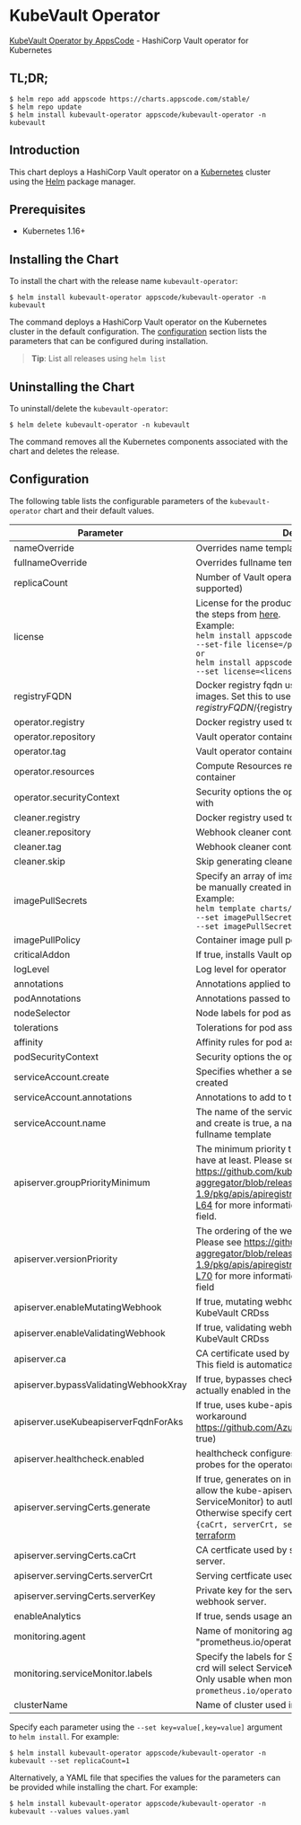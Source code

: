 # KubeVault Operator

[KubeVault Operator by AppsCode](https://github.com/kubevault/operator) - HashiCorp Vault operator for Kubernetes

## TL;DR;

```console
$ helm repo add appscode https://charts.appscode.com/stable/
$ helm repo update
$ helm install kubevault-operator appscode/kubevault-operator -n kubevault
```

## Introduction

This chart deploys a HashiCorp Vault operator on a [Kubernetes](http://kubernetes.io) cluster using the [Helm](https://helm.sh) package manager.

## Prerequisites

- Kubernetes 1.16+

## Installing the Chart

To install the chart with the release name `kubevault-operator`:

```console
$ helm install kubevault-operator appscode/kubevault-operator -n kubevault
```

The command deploys a HashiCorp Vault operator on the Kubernetes cluster in the default configuration. The [configuration](#configuration) section lists the parameters that can be configured during installation.

> **Tip**: List all releases using `helm list`

## Uninstalling the Chart

To uninstall/delete the `kubevault-operator`:

```console
$ helm delete kubevault-operator -n kubevault
```

The command removes all the Kubernetes components associated with the chart and deletes the release.

## Configuration

The following table lists the configurable parameters of the `kubevault-operator` chart and their default values.

|               Parameter               |                                                                                                                                                                            Description                                                                                                                                                                             |                  Default                  |
|---------------------------------------|--------------------------------------------------------------------------------------------------------------------------------------------------------------------------------------------------------------------------------------------------------------------------------------------------------------------------------------------------------------------|-------------------------------------------|
| nameOverride                          | Overrides name template                                                                                                                                                                                                                                                                                                                                            | <code>""</code>                           |
| fullnameOverride                      | Overrides fullname template                                                                                                                                                                                                                                                                                                                                        | <code>""</code>                           |
| replicaCount                          | Number of Vault operator replicas to create (only 1 is supported)                                                                                                                                                                                                                                                                                                  | <code>1</code>                            |
| license                               | License for the product. Get a license by following the steps from [here](https://kubevault.com/docs/latest/setup/install#get-a-trial-license). <br> Example: <br> `helm install appscode/vault-operator \` <br> `--set-file license=/path/to/license/file` <br> `or` <br> `helm install appscode/vault-operator \` <br> `--set license=<license file content>`    | <code>""</code>                           |
| registryFQDN                          | Docker registry fqdn used to pull Stash related images. Set this to use docker registry hosted at ${registryFQDN}/${registry}/${image}                                                                                                                                                                                                                             | <code>""</code>                           |
| operator.registry                     | Docker registry used to pull Vault operator image                                                                                                                                                                                                                                                                                                                  | <code>kubevault</code>                    |
| operator.repository                   | Vault operator container image                                                                                                                                                                                                                                                                                                                                     | <code>vault-operator</code>               |
| operator.tag                          | Vault operator container image tag                                                                                                                                                                                                                                                                                                                                 | <code>v0.7.0</code>                       |
| operator.resources                    | Compute Resources required by the operator container                                                                                                                                                                                                                                                                                                               | <code>{"requests":{"cpu":"100m"}}</code>  |
| operator.securityContext              | Security options the operator container should run with                                                                                                                                                                                                                                                                                                            | <code>{}</code>                           |
| cleaner.registry                      | Docker registry used to pull Webhook cleaner image                                                                                                                                                                                                                                                                                                                 | <code>appscode</code>                     |
| cleaner.repository                    | Webhook cleaner container image                                                                                                                                                                                                                                                                                                                                    | <code>kubectl</code>                      |
| cleaner.tag                           | Webhook cleaner container image tag                                                                                                                                                                                                                                                                                                                                | <code>v1.16</code>                        |
| cleaner.skip                          | Skip generating cleaner YAML                                                                                                                                                                                                                                                                                                                                       | <code>false</code>                        |
| imagePullSecrets                      | Specify an array of imagePullSecrets. Secrets must be manually created in the namespace. <br> Example: <br> `helm template charts/kubevault-operator \` <br> `--set imagePullSecrets[0].name=sec0 \` <br> `--set imagePullSecrets[1].name=sec1`                                                                                                                    | <code>[]</code>                           |
| imagePullPolicy                       | Container image pull policy                                                                                                                                                                                                                                                                                                                                        | <code>IfNotPresent</code>                 |
| criticalAddon                         | If true, installs Vault operator as critical addon                                                                                                                                                                                                                                                                                                                 | <code>false</code>                        |
| logLevel                              | Log level for operator                                                                                                                                                                                                                                                                                                                                             | <code>3</code>                            |
| annotations                           | Annotations applied to operator deployment                                                                                                                                                                                                                                                                                                                         | <code>{}</code>                           |
| podAnnotations                        | Annotations passed to operator pod(s).                                                                                                                                                                                                                                                                                                                             | <code>{}</code>                           |
| nodeSelector                          | Node labels for pod assignment                                                                                                                                                                                                                                                                                                                                     | <code>{"kubernetes.io/os":"linux"}</code> |
| tolerations                           | Tolerations for pod assignment                                                                                                                                                                                                                                                                                                                                     | <code>[]</code>                           |
| affinity                              | Affinity rules for pod assignment                                                                                                                                                                                                                                                                                                                                  | <code>{}</code>                           |
| podSecurityContext                    | Security options the operator pod should run with.                                                                                                                                                                                                                                                                                                                 | <code>{"fsGroup":65535}</code>            |
| serviceAccount.create                 | Specifies whether a service account should be created                                                                                                                                                                                                                                                                                                              | <code>true</code>                         |
| serviceAccount.annotations            | Annotations to add to the service account                                                                                                                                                                                                                                                                                                                          | <code>{}</code>                           |
| serviceAccount.name                   | The name of the service account to use. If not set and create is true, a name is generated using the fullname template                                                                                                                                                                                                                                             | <code>""</code>                           |
| apiserver.groupPriorityMinimum        | The minimum priority the webhook api group should have at least. Please see https://github.com/kubernetes/kube-aggregator/blob/release-1.9/pkg/apis/apiregistration/v1beta1/types.go#L58-L64 for more information on proper values of this field.                                                                                                                  | <code>10000</code>                        |
| apiserver.versionPriority             | The ordering of the webhook api inside of the group. Please see https://github.com/kubernetes/kube-aggregator/blob/release-1.9/pkg/apis/apiregistration/v1beta1/types.go#L66-L70 for more information on proper values of this field                                                                                                                               | <code>15</code>                           |
| apiserver.enableMutatingWebhook       | If true, mutating webhook is configured for KubeVault CRDss                                                                                                                                                                                                                                                                                                        | <code>true</code>                         |
| apiserver.enableValidatingWebhook     | If true, validating webhook is configured for KubeVault CRDss                                                                                                                                                                                                                                                                                                      | <code>true</code>                         |
| apiserver.ca                          | CA certificate used by the Kubernetes api server. This field is automatically assigned by the operator.                                                                                                                                                                                                                                                            | <code>not-ca-cert</code>                  |
| apiserver.bypassValidatingWebhookXray | If true, bypasses checks that validating webhook is actually enabled in the Kubernetes cluster.                                                                                                                                                                                                                                                                    | <code>false</code>                        |
| apiserver.useKubeapiserverFqdnForAks  | If true, uses kube-apiserver FQDN for AKS cluster to workaround https://github.com/Azure/AKS/issues/522 (default true)                                                                                                                                                                                                                                             | <code>true</code>                         |
| apiserver.healthcheck.enabled         | healthcheck configures the readiness and liveliness probes for the operator pod.                                                                                                                                                                                                                                                                                   | <code>false</code>                        |
| apiserver.servingCerts.generate       | If true, generates on install/upgrade the certs that allow the kube-apiserver (and potentially ServiceMonitor) to authenticate operators pods. Otherwise specify certs in `apiserver.servingCerts.{caCrt, serverCrt, serverKey}`. See also: [example terraform](https://github.com/kubevault/installer/blob/master/charts/kubevault-operator/example-terraform.tf) | <code>true</code>                         |
| apiserver.servingCerts.caCrt          | CA certficate used by serving certificate of webhook server.                                                                                                                                                                                                                                                                                                       | <code>""</code>                           |
| apiserver.servingCerts.serverCrt      | Serving certficate used by webhook server.                                                                                                                                                                                                                                                                                                                         | <code>""</code>                           |
| apiserver.servingCerts.serverKey      | Private key for the serving certificate used by webhook server.                                                                                                                                                                                                                                                                                                    | <code>""</code>                           |
| enableAnalytics                       | If true, sends usage analytics                                                                                                                                                                                                                                                                                                                                     | <code>true</code>                         |
| monitoring.agent                      | Name of monitoring agent (either "prometheus.io/operator" or "prometheus.io/builtin")                                                                                                                                                                                                                                                                              | <code>"none"</code>                       |
| monitoring.serviceMonitor.labels      | Specify the labels for ServiceMonitor. Prometheus crd will select ServiceMonitor using these labels. Only usable when monitoring agent is `prometheus.io/operator`.                                                                                                                                                                                                | <code>{}</code>                           |
| clusterName                           | Name of cluster used in a multi-cluster setup                                                                                                                                                                                                                                                                                                                      | <code></code>                             |


Specify each parameter using the `--set key=value[,key=value]` argument to `helm install`. For example:

```console
$ helm install kubevault-operator appscode/kubevault-operator -n kubevault --set replicaCount=1
```

Alternatively, a YAML file that specifies the values for the parameters can be provided while
installing the chart. For example:

```console
$ helm install kubevault-operator appscode/kubevault-operator -n kubevault --values values.yaml
```
